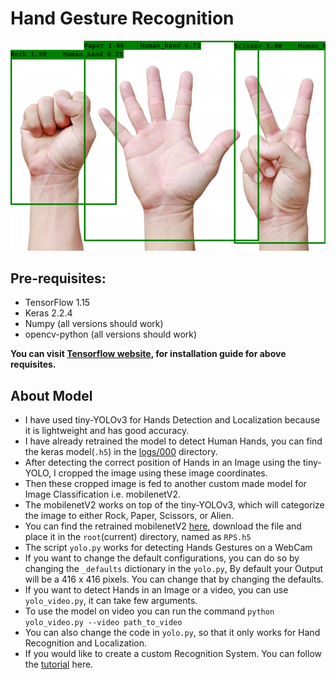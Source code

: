 # Hand Gesture Recognition

![Hands Gesture Recognition](RPS.png)

## Pre-requisites:
- TensorFlow 1.15
- Keras 2.2.4
- Numpy (all versions should work)
- opencv-python (all versions should work)

__You can visit [Tensorflow website](https://www.tensorflow.org/install/gpu), for installation guide for above requisites.__

## About Model

- I have used tiny-YOLOv3 for Hands Detection and Localization because it is lightweight and has good accuracy.
- I have already retrained the model to detect Human Hands, you can find the keras model(`.h5`) in the [logs/000](logs/000) directory.
- After detecting the correct position of Hands in an Image using the tiny-YOLO, I cropped the image using these image coordinates.
- Then these cropped image is fed to another custom made model for Image Classification i.e. mobilenetV2.
- The mobilenetV2 works on top of the tiny-YOLOv3, which will categorize the image to either Rock, Paper, Scissors, or Alien. 
- You can find the retrained mobilenetV2 [here](https://drive.google.com/file/d/1pFAqWeeycO8m5AtxSfY-dXKnQW-BJ-I1/view?usp=sharing), download the file and place it in the `root`(current) directory, named as `RPS.h5`
- The script `yolo.py` works for detecting Hands Gestures on a WebCam
- If you want to change the default configurations, you can do so by changing the `_defaults` dictionary in the `yolo.py`, By default your Output will be a 416 x 416 pixels. You can change that by changing the defaults.
- If you want to detect Hands in an Image or a video, you can use `yolo_video.py`, it can take few arguments.
- To use the model on video you can run the command `python yolo_video.py --video path_to_video `
- You can also change the code in `yolo.py`, so that it only works for Hand Recognition and Localization. 
- If you would like to create a custom Recognition System. You can follow the [tutorial](https://github.com/pythonlessons/YOLOv3-object-detection-tutorial) here.